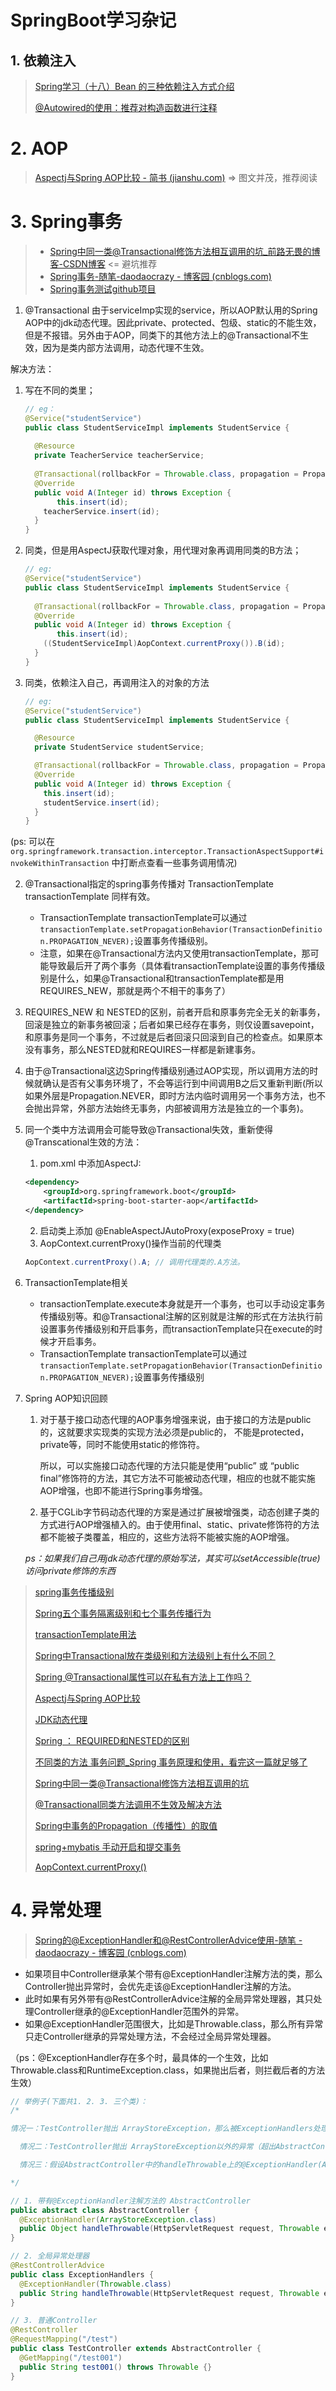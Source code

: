 # SpringBoot学习杂记

## 1. 依赖注入

> [Spring学习（十八）Bean 的三种依赖注入方式介绍](https://www.cnblogs.com/lirunzhou/p/9843176.html)
>
> [@Autowired的使用：推荐对构造函数进行注释](https://blog.csdn.net/qq_22873427/article/details/73718952)

# 2. AOP

> [Aspectj与Spring AOP比较 - 简书 (jianshu.com)](https://www.jianshu.com/p/872d3dbdc2ca) => 图文并茂，推荐阅读

# 3. Spring事务

> + [Spring中同一类@Transactional修饰方法相互调用的坑_前路无畏的博客-CSDN博客](https://blog.csdn.net/fsjwin/article/details/109211355)	<=	避坑推荐
> + [Spring事务-随笔-daodaocrazy - 博客园 (cnblogs.com)](https://www.cnblogs.com/daodaocrazy/p/15085827.html)
> + [Spring事务测试github项目](https://github.com/daodaocrazy/SpringTransactionTest)

1. @Transactional 由于serviceImp实现的service，所以AOP默认用的Spring AOP中的jdk动态代理。因此private、protected、包级、static的不能生效，但是不报错。另外由于AOP，同类下的其他方法上的@Transactional不生效，因为是类内部方法调用，动态代理不生效。

  解决方法：

  1. 写在不同的类里；

     ```java
     // eg：
     @Service("studentService")
     public class StudentServiceImpl implements StudentService {
       
       @Resource
       private TeacherService teacherService;
       
       @Transactional(rollbackFor = Throwable.class, propagation = Propagation.REQUIRES_NEW)
       @Override
       public void A(Integer id) throws Exception {
     		this.insert(id);
         teacherService.insert(id);
       }
     }
     ```

  2. 同类，但是用AspectJ获取代理对象，用代理对象再调用同类的B方法；

     ```java
     // eg:
     @Service("studentService")
     public class StudentServiceImpl implements StudentService {
       
       @Transactional(rollbackFor = Throwable.class, propagation = Propagation.REQUIRES_NEW)
       @Override
       public void A(Integer id) throws Exception {
     		this.insert(id);
         ((StudentServiceImpl)AopContext.currentProxy()).B(id);
       }
     }
     ```

  3. 同类，依赖注入自己，再调用注入的对象的方法

     ```java
     // eg:
     @Service("studentService")
     public class StudentServiceImpl implements StudentService {
     
       @Resource
       private StudentService studentService;
     
       @Transactional(rollbackFor = Throwable.class, propagation = Propagation.REQUIRES_NEW)
       @Override
       public void A(Integer id) throws Exception {
         this.insert(id);
         studentService.insert(id);
       }
     }
     ```

  (ps: 可以在 `org.springframework.transaction.interceptor.TransactionAspectSupport#invokeWithinTransaction` 中打断点查看一些事务调用情况)

2. @Transactional指定的spring事务传播对 TransactionTemplate transactionTemplate 同样有效。

    + TransactionTemplate transactionTemplate可以通过`transactionTemplate.setPropagationBehavior(TransactionDefinition.PROPAGATION_NEVER);`设置事务传播级别。
    + 注意，如果在@Transactional方法内又使用transactionTemplate，那可能导致最后开了两个事务（具体看transactionTemplate设置的事务传播级别是什么，如果@Transactional和transactionTemplate都是用REQUIRES_NEW，那就是两个不相干的事务了）

3. REQUIRES_NEW 和 NESTED的区别，前者开启和原事务完全无关的新事务，回滚是独立的新事务被回滚；后者如果已经存在事务，则仅设置savepoint，和原事务是同一个事务，不过就是后者回滚只回滚到自己的检查点。如果原本没有事务，那么NESTED就和REQUIRES一样都是新建事务。

4. 由于@Transactional这边Spring传播级别通过AOP实现，所以调用方法的时候就确认是否有父事务环境了，不会等运行到中间调用B之后又重新判断(所以如果外层是Propagation.NEVER，即时方法内临时调用另一个事务方法，也不会抛出异常，外部方法始终无事务，内部被调用方法是独立的一个事务)。

5. 同一个类中方法调用会可能导致@Transactional失效，重新使得@Transcational生效的方法：
    1. pom.xml 中添加AspectJ:
    ```xml
    <dependency>
        <groupId>org.springframework.boot</groupId>
        <artifactId>spring-boot-starter-aop</artifactId>
    </dependency>
    ```
    2. 启动类上添加 @EnableAspectJAutoProxy(exposeProxy = true)
    3. AopContext.currentProxy()操作当前的代理类
    ```java
    AopContext.currentProxy().A; // 调用代理类的.A方法。
    ```

6. TransactionTemplate相关

    - transactionTemplate.execute本身就是开一个事务，也可以手动设定事务传播级别等。和@Transactional注解的区别就是注解的形式在方法执行前设置事务传播级别和开启事务，而transactionTemplate只在execute的时候才开启事务。

    + TransactionTemplate transactionTemplate可以通过`transactionTemplate.setPropagationBehavior(TransactionDefinition.PROPAGATION_NEVER);`设置事务传播级别

7. Spring AOP知识回顾

    1. 对于基于接口动态代理的AOP事务增强来说，由于接口的方法是public的，这就要求实现类的实现方法必须是public的， 不能是protected，private等，同时不能使用static的修饰符。

       所以，可以实施接口动态代理的方法只能是使用“public” 或 “public final”修饰符的方法，其它方法不可能被动态代理，相应的也就不能实施AOP增强，也即不能进行Spring事务增强。

    2. 基于CGLib字节码动态代理的方案是通过扩展被增强类，动态创建子类的方式进行AOP增强植入的。由于使用final、static、private修饰符的方法都不能被子类覆盖，相应的，这些方法将不能被实施的AOP增强。

    *ps：如果我们自己用jdk动态代理的原始写法，其实可以setAccessible(true)访问private修饰的东西*

> [spring事务传播级别](https://blog.csdn.net/qq_36094023/article/details/90544286)
> 
> [Spring五个事务隔离级别和七个事务传播行为](https://www.cnblogs.com/wj0816/p/8474743.html)
> 
> [transactionTemplate用法](https://blog.csdn.net/qq_20009015/article/details/84863295)
> 
> [Spring中Transactional放在类级别和方法级别上有什么不同？](https://zhidao.baidu.com/question/1500582510886123139.html)
> 
> [Spring @Transactional属性可以在私有方法上工作吗？](http://www.mianshigee.com/question/172320jjt/)
> 
> [Aspectj与Spring AOP比较](https://www.jianshu.com/p/872d3dbdc2ca)
> 
> [JDK动态代理](https://www.cnblogs.com/zuidongfeng/p/8735241.html)
> 
> [Spring ： REQUIRED和NESTED的区别](https://blog.csdn.net/qq_31967241/article/details/107764496)
> 
> [不同类的方法 事务问题_Spring 事务原理和使用，看完这一篇就足够了](https://blog.csdn.net/weixin_42367472/article/details/112636467)
> 
> [Spring中同一类@Transactional修饰方法相互调用的坑](https://blog.csdn.net/fsjwin/article/details/109211355)
> 
> [@Transactional同类方法调用不生效及解决方法](https://blog.csdn.net/weixin_38898423/article/details/113835501)
> 
> [Spring中事务的Propagation（传播性）的取值](https://blog.csdn.net/zhang_shufeng/article/details/38706725)
> 
> [spring+mybatis 手动开启和提交事务](https://www.cnblogs.com/xujishou/p/6210012.html)
> 
> [AopContext.currentProxy()](https://blog.csdn.net/qq_29860591/article/details/108728150)

# 4. 异常处理

> [Spring的@ExceptionHandler和@RestControllerAdvice使用-随笔 - daodaocrazy - 博客园 (cnblogs.com)](https://www.cnblogs.com/daodaocrazy/p/15045197.html)

- 如果项目中Controller继承某个带有@ExceptionHandler注解方法的类，那么Controller抛出异常时，会优先走该@ExceptionHandler注解的方法。
- 此时如果有另外带有@RestControllerAdvice注解的全局异常处理器，其只处理Controller继承的@ExceptionHandler范围外的异常。
- 如果@ExceptionHandler范围很大，比如是Throwable.class，那么所有异常只走Controller继承的异常处理方法，不会经过全局异常处理器。

（ps：@ExceptionHandler存在多个时，最具体的一个生效，比如Throwable.class和RuntimeException.class，如果抛出后者，则拦截后者的方法生效）

```java
// 举例子(下面共1. 2. 3. 三个类)：
/*

情况一：TestController抛出 ArrayStoreException，那么被ExceptionHandlers处理(如果ExceptinonHandlers再上抛，就直接服务停止了，而不是被ExceptionHandlers处理)

  情况二：TestController抛出 ArrayStoreException以外的异常（超出AbstractController拦截的范围），那么被ExceptionHandlers处理（同样如果再上抛，直接服务停止）

  情况三：假设AbstractController中的handleThrowable上的@ExceptionHandler(ArrayStoreException.class)改成@ExceptionHandler(Throwable.class)，那么所有异常只被AbstractController处理，全局异常处理器无作为（当然如果其他Controller没有继承AbstractController的话，就会抛异常被全局异常处理器ExceptionHandlers处理）。

*/

// 1. 带有@ExceptionHandler注解方法的 AbstractController
public abstract class AbstractController {
  @ExceptionHandler(ArrayStoreException.class)
  public Object handleThrowable(HttpServletRequest request, Throwable e) {}
}

// 2. 全局异常处理器
@RestControllerAdvice
public class ExceptionHandlers {
  @ExceptionHandler(Throwable.class)
  public String handleThrowable(HttpServletRequest request, Throwable e) {}
}

// 3. 普通Controller
@RestController
@RequestMapping("/test")
public class TestController extends AbstractController {
  @GetMapping("/test001")
  public String test001() throws Throwable {}
}
```


